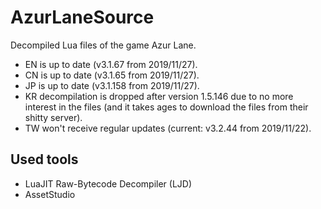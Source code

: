 # AzurLaneSource
Decompiled Lua files of the game Azur Lane.

* EN is up to date (v3.1.67 from 2019/11/27).
* CN is up to date (v3.1.65 from 2019/11/27).
* JP is up to date (v3.1.158 from 2019/11/27).
* KR decompilation is dropped after version 1.5.146 due to no more interest in the files (and it takes ages to download the files from their shitty server).
* TW won't receive regular updates (current: v3.2.44 from 2019/11/22).

## Used tools
* LuaJIT Raw-Bytecode Decompiler (LJD)
* AssetStudio
